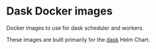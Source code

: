 # Dask Docker images

Docker images to use for dask scheduler and workers.

These images are built primarily for the [dask](https://github.com/helm/charts/tree/master/stable/dask) Helm Chart.
